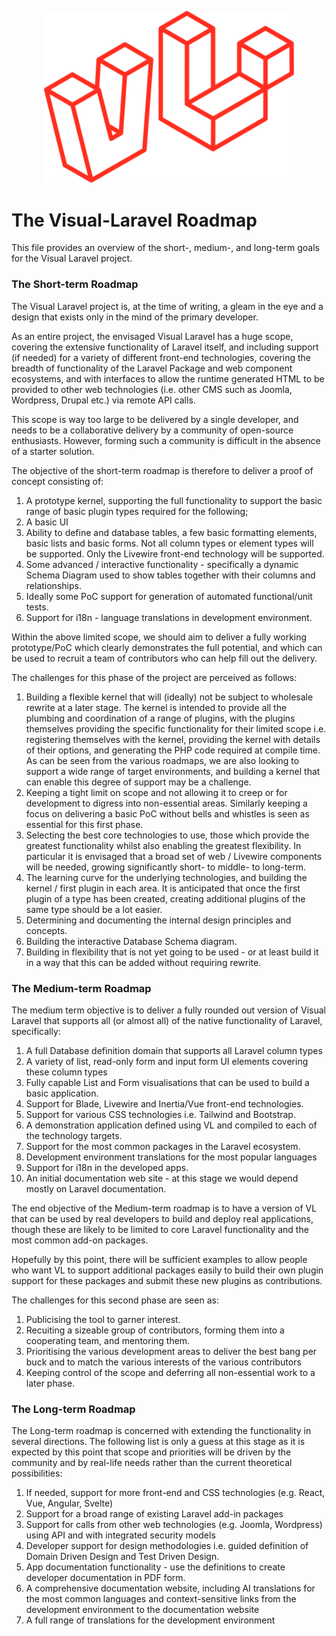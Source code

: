 <p align="center"><a href="https://github.com/Tranzakt/Visual-Laravel/" target="_blank"><img src="https://raw.githubusercontent.com/Tranzakt/Visual-Laravel/main/resources/graphics/VisualLaravel.svg" width="400" alt="Visual Laravel Logo"></a></p>

# The Visual-Laravel Roadmap

This file provides an overview of the short-, medium-, and long-term goals for the Visual Laravel project.

### The Short-term Roadmap

The Visual Laravel project is, at the time of writing, a gleam in the eye and a design that exists only in the mind of the primary developer.

As an entire project, the envisaged Visual Laravel has a huge scope, 
covering the extensive functionality of Laravel itself,
and including support (if needed) for a variety of different front-end technologies,
covering the breadth of functionality of the Laravel Package and web component ecosystems,
and with interfaces to allow the runtime generated HTML to be provided to other web technologies 
(i.e. other CMS such as Joomla, Wordpress, Drupal etc.)
via remote API calls.

This scope is way too large to be delivered by a single developer, 
and needs to be a collaborative delivery by a community of open-source enthusiasts.
However, forming such a community is difficult in the absence of a starter solution.

The objective of the short-term roadmap is therefore to deliver a proof of concept
consisting of:

1. A prototype kernel, supporting the full functionality to support
   the basic range of basic plugin types required for the following; 
2. A basic UI
3. Ability to define and database tables, a few basic formatting elements, basic lists and basic forms.
   Not all column types or element types will be supported.
   Only the Livewire front-end technology will be supported.
4. Some advanced / interactive functionality - specifically a dynamic Schema Diagram used to show tables together with their columns and relationships.
5. Ideally some PoC support for generation of automated functional/unit tests.
6. Support for i18n - language translations in development environment.

Within the above limited scope, we should aim to deliver a fully working prototype/PoC which clearly demonstrates the full potential, 
and which can be used to recruit a team of contributors who can help fill out the delivery.

The challenges for this phase of the project are perceived as follows:

1. Building a flexible kernel that will (ideally) not be subject to wholesale rewrite at a later stage.
   The kernel is intended to provide all the plumbing and coordination of a range of plugins,
   with the plugins themselves providing the specific functionality for their limited scope i.e.
   registering themselves with the kernel, providing the kernel with details of their options,
   and generating the PHP code required at compile time.
   As can be seen from the various roadmaps,
   we are also looking to support a wide range of target environments,
   and building a kernel that can enable this degree of support may be a challenge.
3. Keeping a tight limit on scope and not allowing it to creep or for development to digress into non-essential areas.
   Similarly keeping a focus on delivering a basic PoC without bells and whistles is seen as essential for this first phase.
4. Selecting the best core technologies to use,
   those which provide the greatest functionality whilst also enabling the greatest flexibility.
   In particular it is envisaged that a broad set of web / Livewire components will be needed,
   growing significantly short- to middle- to long-term.
5. The learning curve for the underlying technologies, and building the kernel / first plugin in each area.
   It is anticipated that once the first plugin of a type has been created,
   creating additional plugins of the same type should be a lot easier.
6. Determining and documenting the internal design principles and concepts.
7. Building the interactive Database Schema diagram.
8. Building in flexibility that is not yet going to be used - or at least build it in a way that this can be added without requiring rewrite.

### The Medium-term Roadmap

The medium term objective is to deliver a fully rounded out version of Visual Laravel that supports all
(or almost all) of the native functionality of Laravel, specifically:

1. A full Database definition domain that supports all Laravel column types
2. A variety of list, read-only form and input form UI elements covering these column types
3. Fully capable List and Form visualisations that can be used to build a basic application.
4. Support for Blade, Livewire and Inertia/Vue front-end technologies.
5. Support for various CSS technologies i.e. Tailwind and Bootstrap.
6. A demonstration application defined using VL and compiled to each of the technology targets.
7. Support for the most common packages in the Laravel ecosystem.
8. Development environment translations for the most popular languages
9. Support for i18n in the developed apps.
10. An initial documentation web site - at this stage we would depend mostly on Laravel documentation.

The end objective of the Medium-term roadmap is to have a version of VL that can be used by real developers to build and deploy real applications,
though these are likely to be limited to core Laravel functionality and the most common add-on packages.

Hopefully by this point, there will be sufficient examples to allow people who want VL to support additional packages
easily to build their own plugin support for these packages and submit these new plugins as contributions.

The challenges for this second phase are seen as:

1. Publicising the tool to garner interest.
2. Recuiting a sizeable group of contributors, forming them into a cooperating team, and mentoring them.
3. Prioritising the various development areas to deliver the best bang per buck and to match the various interests of the various contributors
4. Keeping control of the scope and deferring all non-essential work to a later phase.

### The Long-term Roadmap

The Long-term roadmap is concerned with extending the functionality in several directions. 
The following list is only a guess at this stage as it is expected by this point that 
scope and priorities will be driven by the community and by real-life needs rather than
the current theoretical possibilities:

1. If needed, support for more front-end and CSS technologies (e.g. React, Vue, Angular, Svelte)
2. Support for a broad range of existing Laravel add-in packages
3. Support for calls from other web technologies (e.g. Joomla, Wordpress) using API and with integrated security models
4. Developer support for design methodologies
   i.e. guided definition of Domain Driven Design and Test Driven Design.
5. App documentation functionality - use the definitions to create developer documentation in PDF form.
6. A comprehensive documentation website, including AI translations for the most common languages
   and context-sensitive links from the development environment to the documentation website 
7. A full range of translations for the development environment
